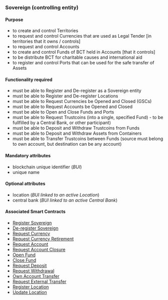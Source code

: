 ### Sovereign (controlling entity)

#### Purpose

* to create and control Territories 
* to request and control Currencies that are used as Legal Tender \[in territories that it owns / controls\]
* to request and control Accounts
* to create and control Funds of BCT held in Accounts \[that it controls\]
* to be distribute BCT for charitable causes and international aid
* to register and control Ports that can be used for the safe transfer of Assets

#### Functionality required

* must be able to Register and De-register as a Sovereign entity
* must be able to Register and De-register Locations
* must be able to Request Currencies be Opened and Closed (GSCs)
* must be able to Request Accounts be Opened and Closed 
* must be able to Open and Close Funds and Ports
* must be able to Request Trustcoins (into a single, specified Fund) - to be fullfilled by a Central Bank, or other participant)
* must be able to Deposit and Withdraw Trustcoins from Funds
* must be able to Deposit and Withdraw Assets from Containers
* must be able to Transfer Trustcoins between Funds (source must belong to own account, but destination can be any account)

#### Mandatory attributes

* blockchain unique identifier (_BUI_)
* unique name

#### Optional attributes

* location (_BUI linked to an active Location_)
* central bank (_BUI linked to an active Central Bank_)

#### Associated Smart Contracts

* [Register Sovereign](smart-contracts/register-sovereign.md)
* [De-register Sovereign](smart-contracts/deregister-sovereign.md)
* [Request Currency](smart-contracts/request-currency.md)
* [Request Currency Retirement](smart-contracts/request-currency-retirement.md)
* [Request Account](smart-contracts/request-account.md)
* [Request Account Closure](smart-contracts/request-account-closure.md)
* [Open Fund](smart-contracts/open-fund.md)
* [Close Fund](smart-contracts/close-fund.md)
* [Request Deposit](smart-contracts/request-deposit.md)
* [Request Withdrawal](smart-contracts/request-withdrawal.md)
* [Own Account Transfer](smart-contracts/own-account-transfer.md)
* [Request External Transfer](smart-contracts/request-external-transfer.md)
* [Register Location](smart-contracts/register-location.md)
* [Update Location](smart-contracts/update-location.md)